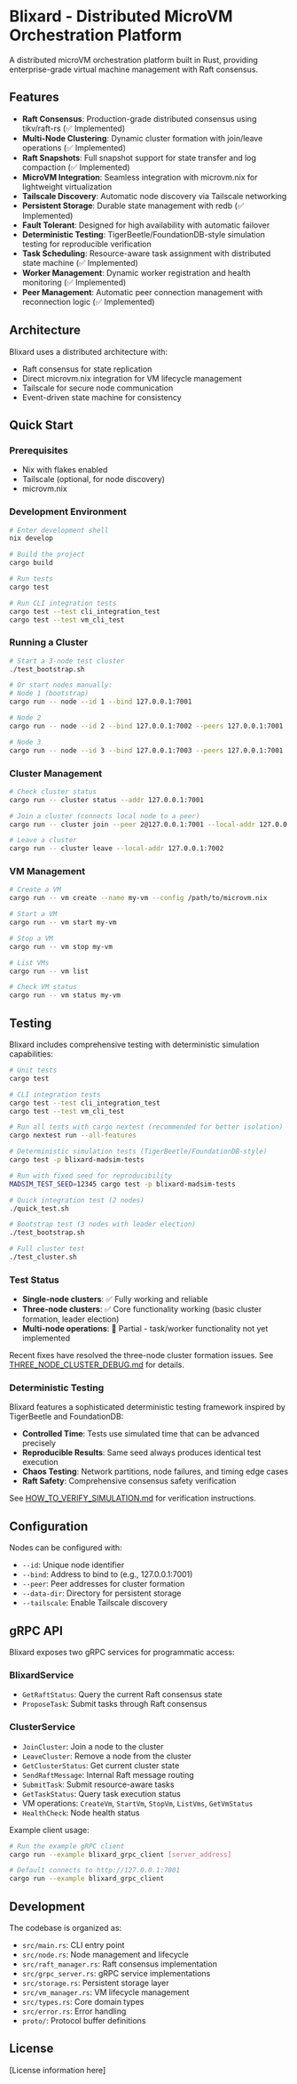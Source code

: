 # Blixard - Distributed MicroVM Orchestration Platform

A distributed microVM orchestration platform built in Rust, providing enterprise-grade virtual machine management with Raft consensus.

## Features

- **Raft Consensus**: Production-grade distributed consensus using tikv/raft-rs (✅ Implemented)
- **Multi-Node Clustering**: Dynamic cluster formation with join/leave operations (✅ Implemented)
- **Raft Snapshots**: Full snapshot support for state transfer and log compaction (✅ Implemented)
- **MicroVM Integration**: Seamless integration with microvm.nix for lightweight virtualization
- **Tailscale Discovery**: Automatic node discovery via Tailscale networking
- **Persistent Storage**: Durable state management with redb (✅ Implemented)
- **Fault Tolerant**: Designed for high availability with automatic failover
- **Deterministic Testing**: TigerBeetle/FoundationDB-style simulation testing for reproducible verification
- **Task Scheduling**: Resource-aware task assignment with distributed state machine (✅ Implemented)
- **Worker Management**: Dynamic worker registration and health monitoring (✅ Implemented)
- **Peer Management**: Automatic peer connection management with reconnection logic (✅ Implemented)

## Architecture

Blixard uses a distributed architecture with:
- Raft consensus for state replication
- Direct microvm.nix integration for VM lifecycle management
- Tailscale for secure node communication
- Event-driven state machine for consistency

## Quick Start

### Prerequisites

- Nix with flakes enabled
- Tailscale (optional, for node discovery)
- microvm.nix

### Development Environment

```bash
# Enter development shell
nix develop

# Build the project
cargo build

# Run tests
cargo test

# Run CLI integration tests
cargo test --test cli_integration_test
cargo test --test vm_cli_test
```

### Running a Cluster

```bash
# Start a 3-node test cluster
./test_bootstrap.sh

# Or start nodes manually:
# Node 1 (bootstrap)
cargo run -- node --id 1 --bind 127.0.0.1:7001

# Node 2
cargo run -- node --id 2 --bind 127.0.0.1:7002 --peers 127.0.0.1:7001

# Node 3
cargo run -- node --id 3 --bind 127.0.0.1:7003 --peers 127.0.0.1:7001
```

### Cluster Management

```bash
# Check cluster status
cargo run -- cluster status --addr 127.0.0.1:7001

# Join a cluster (connects local node to a peer)
cargo run -- cluster join --peer 2@127.0.0.1:7001 --local-addr 127.0.0.1:7002

# Leave a cluster
cargo run -- cluster leave --local-addr 127.0.0.1:7002
```

### VM Management

```bash
# Create a VM
cargo run -- vm create --name my-vm --config /path/to/microvm.nix

# Start a VM
cargo run -- vm start my-vm

# Stop a VM
cargo run -- vm stop my-vm

# List VMs
cargo run -- vm list

# Check VM status
cargo run -- vm status my-vm
```

## Testing

Blixard includes comprehensive testing with deterministic simulation capabilities:

```bash
# Unit tests
cargo test

# CLI integration tests
cargo test --test cli_integration_test
cargo test --test vm_cli_test

# Run all tests with cargo nextest (recommended for better isolation)
cargo nextest run --all-features

# Deterministic simulation tests (TigerBeetle/FoundationDB-style)
cargo test -p blixard-madsim-tests

# Run with fixed seed for reproducibility
MADSIM_TEST_SEED=12345 cargo test -p blixard-madsim-tests

# Quick integration test (2 nodes)
./quick_test.sh

# Bootstrap test (3 nodes with leader election)
./test_bootstrap.sh

# Full cluster test
./test_cluster.sh
```

### Test Status

- **Single-node clusters**: ✅ Fully working and reliable
- **Three-node clusters**: ✅ Core functionality working (basic cluster formation, leader election)
- **Multi-node operations**: 🔧 Partial - task/worker functionality not yet implemented

Recent fixes have resolved the three-node cluster formation issues. See [THREE_NODE_CLUSTER_DEBUG.md](THREE_NODE_CLUSTER_DEBUG.md) for details.

### Deterministic Testing

Blixard features a sophisticated deterministic testing framework inspired by TigerBeetle and FoundationDB:

- **Controlled Time**: Tests use simulated time that can be advanced precisely
- **Reproducible Results**: Same seed always produces identical test execution
- **Chaos Testing**: Network partitions, node failures, and timing edge cases
- **Raft Safety**: Comprehensive consensus safety verification

See [HOW_TO_VERIFY_SIMULATION.md](HOW_TO_VERIFY_SIMULATION.md) for verification instructions.

## Configuration

Nodes can be configured with:
- `--id`: Unique node identifier
- `--bind`: Address to bind to (e.g., 127.0.0.1:7001)
- `--peer`: Peer addresses for cluster formation
- `--data-dir`: Directory for persistent storage
- `--tailscale`: Enable Tailscale discovery

## gRPC API

Blixard exposes two gRPC services for programmatic access:

### BlixardService
- `GetRaftStatus`: Query the current Raft consensus state
- `ProposeTask`: Submit tasks through Raft consensus

### ClusterService  
- `JoinCluster`: Join a node to the cluster
- `LeaveCluster`: Remove a node from the cluster
- `GetClusterStatus`: Get current cluster state
- `SendRaftMessage`: Internal Raft message routing
- `SubmitTask`: Submit resource-aware tasks
- `GetTaskStatus`: Query task execution status
- VM operations: `CreateVm`, `StartVm`, `StopVm`, `ListVms`, `GetVmStatus`
- `HealthCheck`: Node health status

Example client usage:
```bash
# Run the example gRPC client
cargo run --example blixard_grpc_client [server_address]

# Default connects to http://127.0.0.1:7001
cargo run --example blixard_grpc_client
```

## Development

The codebase is organized as:
- `src/main.rs`: CLI entry point
- `src/node.rs`: Node management and lifecycle
- `src/raft_manager.rs`: Raft consensus implementation
- `src/grpc_server.rs`: gRPC service implementations
- `src/storage.rs`: Persistent storage layer
- `src/vm_manager.rs`: VM lifecycle management
- `src/types.rs`: Core domain types
- `src/error.rs`: Error handling
- `proto/`: Protocol buffer definitions

## License

[License information here]